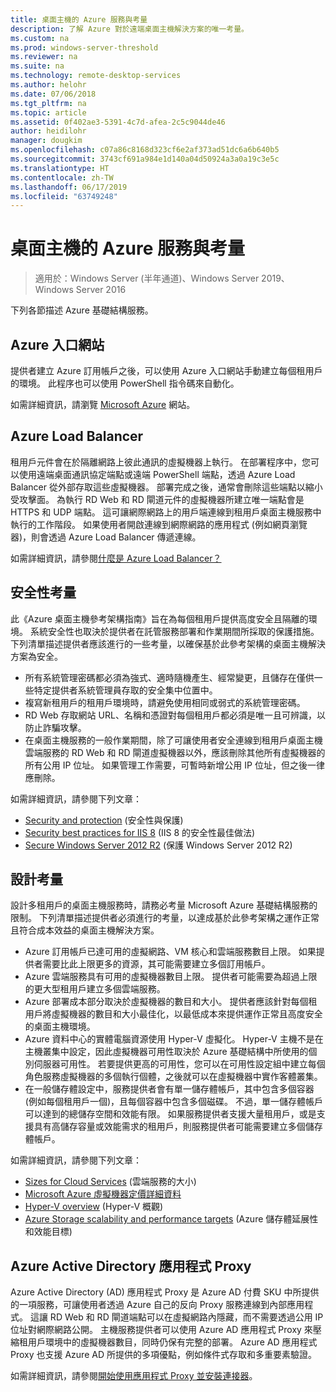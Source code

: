 ```yaml
---
title: 桌面主機的 Azure 服務與考量
description: 了解 Azure 對於遠端桌面主機解決方案的唯一考量。
ms.custom: na
ms.prod: windows-server-threshold
ms.reviewer: na
ms.suite: na
ms.technology: remote-desktop-services
ms.author: helohr
ms.date: 07/06/2018
ms.tgt_pltfrm: na
ms.topic: article
ms.assetid: 0f402ae3-5391-4c7d-afea-2c5c9044de46
author: heidilohr
manager: dougkim
ms.openlocfilehash: c07a86c8168d323cf6e2af373ad51dc6a6b640b5
ms.sourcegitcommit: 3743cf691a984e1d140a04d50924a3a0a19c3e5c
ms.translationtype: HT
ms.contentlocale: zh-TW
ms.lasthandoff: 06/17/2019
ms.locfileid: "63749248"
---
```

# <a name="azure-services-and-considerations-for-desktop-hosting"></a>桌面主機的 Azure 服務與考量

>適用於：Windows Server (半年通道)、Windows Server 2019、Windows Server 2016

下列各節描述 Azure 基礎結構服務。
  
## <a name="azure-portal"></a>Azure 入口網站

提供者建立 Azure 訂用帳戶之後，可以使用 Azure 入口網站手動建立每個租用戶的環境。 此程序也可以使用 PowerShell 指令碼來自動化。  

如需詳細資訊，請瀏覽 [Microsoft Azure](https://www.azure.microsoft.com) 網站。
  
## <a name="azure-load-balancer"></a>Azure Load Balancer

租用戶元件會在於隔離網路上彼此通訊的虛擬機器上執行。 在部署程序中，您可以使用遠端桌面通訊協定端點或遠端 PowerShell 端點，透過 Azure Load Balancer 從外部存取這些虛擬機器。 部署完成之後，通常會刪除這些端點以縮小受攻擊面。 為執行 RD Web 和 RD 閘道元件的虛擬機器所建立唯一端點會是 HTTPS 和 UDP 端點。 這可讓網際網路上的用戶端連線到租用戶桌面主機服務中執行的工作階段。 如果使用者開啟連線到網際網路的應用程式 (例如網頁瀏覽器)，則會透過 Azure Load Balancer 傳遞連線。  
  
如需詳細資訊，請參閱[什麼是 Azure Load Balancer？](https://azure.microsoft.com/documentation/articles/virtual-machines-linux-load-balance/)
  
## <a name="security-considerations"></a>安全性考量

此《Azure 桌面主機參考架構指南》旨在為每個租用戶提供高度安全且隔離的環境。 系統安全性也取決於提供者在託管服務部署和作業期間所採取的保護措施。 下列清單描述提供者應該進行的一些考量，以確保基於此參考架構的桌面主機解決方案為安全。

- 所有系統管理密碼都必須為強式、適時隨機產生、經常變更，且儲存在僅供一些特定提供者系統管理員存取的安全集中位置中。  
- 複寫新租用戶的租用戶環境時，請避免使用相同或弱式的系統管理密碼。
- RD Web 存取網站 URL、名稱和憑證對每個租用戶都必須是唯一且可辨識，以防止詐騙攻擊。  
- 在桌面主機服務的一般作業期間，除了可讓使用者安全連線到租用戶桌面主機雲端服務的 RD Web 和 RD 閘道虛擬機器以外，應該刪除其他所有虛擬機器的所有公用 IP 位址。 如果管理工作需要，可暫時新增公用 IP 位址，但之後一律應刪除。  
  
如需詳細資訊，請參閱下列文章：

- [Security and protection](https://docs.microsoft.com/previous-versions/windows/it-pro/windows-server-2012-R2-and-2012/hh831778(v=ws.11)) (安全性與保護)  
- [Security best practices for IIS 8](https://docs.microsoft.com/previous-versions/windows/it-pro/windows-server-2012-R2-and-2012/jj635855(v=ws.11)) (IIS 8 的安全性最佳做法)  
- [Secure Windows Server 2012 R2](https://docs.microsoft.com/previous-versions/windows/it-pro/windows-server-2012-R2-and-2012/hh831360(v=ws.11)) (保護 Windows Server 2012 R2)  
  
## <a name="design-considerations"></a>設計考量

設計多租用戶的桌面主機服務時，請務必考量 Microsoft Azure 基礎結構服務的限制。 下列清單描述提供者必須進行的考量，以達成基於此參考架構之運作正常且符合成本效益的桌面主機解決方案。  
  
- Azure 訂用帳戶已達可用的虛擬網路、VM 核心和雲端服務數目上限。 如果提供者需要比此上限更多的資源，其可能需要建立多個訂用帳戶。
- Azure 雲端服務具有可用的虛擬機器數目上限。 提供者可能需要為超過上限的更大型租用戶建立多個雲端服務。  
- Azure 部署成本部分取決於虛擬機器的數目和大小。 提供者應該針對每個租用戶將虛擬機器的數目和大小最佳化，以最低成本來提供運作正常且高度安全的桌面主機環境。  
- Azure 資料中心的實體電腦資源使用 Hyper-V 虛擬化。 Hyper-V 主機不是在主機叢集中設定，因此虛擬機器可用性取決於 Azure 基礎結構中所使用的個別伺服器可用性。 若要提供更高的可用性，您可以在可用性設定組中建立每個角色服務虛擬機器的多個執行個體，之後就可以在虛擬機器中實作客體叢集。  
- 在一般儲存體設定中，服務提供者會有單一儲存體帳戶，其中包含多個容器 (例如每個租用戶一個)，且每個容器中包含多個磁碟。 不過，單一儲存體帳戶可以達到的總儲存空間和效能有限。 如果服務提供者支援大量租用戶，或是支援具有高儲存容量或效能需求的租用戶，則服務提供者可能需要建立多個儲存體帳戶。  
  
如需詳細資訊，請參閱下列文章：

- [Sizes for Cloud Services](https://docs.microsoft.com/azure/cloud-services/cloud-services-sizes-specs) (雲端服務的大小)  
- [Microsoft Azure 虛擬機器定價詳細資料](https://azure.microsoft.com/pricing/details/virtual-machines/)  
- [Hyper-V overview](https://docs.microsoft.com/previous-versions/windows/it-pro/windows-server-2012-R2-and-2012/hh831531(v=ws.11)) (Hyper-V 概觀)  
- [Azure Storage scalability and performance targets](https://docs.microsoft.com/azure/storage/common/storage-scalability-targets) (Azure 儲存體延展性和效能目標)  

## <a name="azure-active-directory-application-proxy"></a>Azure Active Directory 應用程式 Proxy

Azure Active Directory (AD) 應用程式 Proxy 是 Azure AD 付費 SKU 中所提供的一項服務，可讓使用者透過 Azure 自己的反向 Proxy 服務連線到內部應用程式。 這讓 RD Web 和 RD 閘道端點可以在虛擬網路內隱藏，而不需要透過公用 IP 位址對網際網路公開。 主機服務提供者可以使用 Azure AD 應用程式 Proxy 來壓縮租用戶環境中的虛擬機器數目，同時仍保有完整的部署。 Azure AD 應用程式 Proxy 也支援 Azure AD 所提供的多項優點，例如條件式存取和多重要素驗證。

如需詳細資訊，請參閱[開始使用應用程式 Proxy 並安裝連接器](https://docs.microsoft.com/azure/active-directory/manage-apps/application-proxy-enable)。